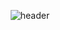 <p align="center">
  <img src="https://capsule-render.vercel.app/api?type=waving&text=engelhyunji&color=#FF69B4&text-color=8d5d76&height=400" alt="header" />
</p>
